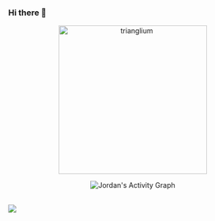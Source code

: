 ### Hi there 👋

<!--
**Trianglium/Trianglium** is a ✨ _special_ ✨ repository because its `README.md` (this file) appears on your GitHub profile.

Here are some ideas to get you started:

- 🔭 I’m currently working on ...
- 🌱 I’m currently learning ...
- 👯 I’m looking to collaborate on ...
- 🤔 I’m looking for help with ...
- 💬 Ask me about ...
- 📫 How to reach me: ...
- 😄 Pronouns: ...
- ⚡ Fun fact: ...
-->




<p align="center"><img height="300em" src="https://github-readme-stats.vercel.app/api?username=trianglium&hide_border=true&count_private=true&show_icons=true&theme=gotham" alt="trianglium" align = "center"/>
</p>

<p align="center"><img alt="Jordan's Activity Graph" src="https://activity-graph.herokuapp.com/graph?username=trianglium&bg_color=0c1014&color=2a856e&title_color=2aa889&line=2aa889&point=99d1ce&hide_border=true&" /></p>
<br>


<img src="https://komarev.com/ghpvc/?username=trianglium" />
